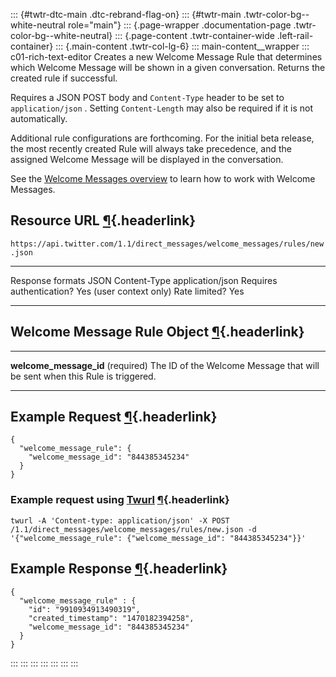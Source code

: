 ::: {#twtr-dtc-main .dtc-rebrand-flag-on}
::: {#twtr-main .twtr-color-bg--white-neutral role="main"}
::: {.page-wrapper .documentation-page .twtr-color-bg--white-neutral}
::: {.page-content .twtr-container-wide .left-rail-container}
::: {.main-content .twtr-col-lg-6}
::: main-content__wrapper
::: c01-rich-text-editor
Creates a new Welcome Message Rule that determines which Welcome Message
will be shown in a given conversation. Returns the created rule if
successful.

Requires a JSON POST body and ` Content-Type ` header to be set to
` application/json ` . Setting ` Content-Length ` may also be required
if it is not automatically.

Additional rule configurations are forthcoming. For the initial beta
release, the most recently created Rule will always take precedence, and
the assigned Welcome Message will be displayed in the conversation.

See the [Welcome Messages
overview](/en/docs/direct-messages/welcome-messages/overview) to learn
how to work with Welcome Messages.

## Resource URL [¶](#resource-url){.headerlink}

` https://api.twitter.com/1.1/direct_messages/welcome_messages/rules/new.json `

  -------------------------- -------------------------
  Response formats           JSON
  Content-Type               application/json
  Requires authentication?   Yes (user context only)
  Rate limited?              Yes
  -------------------------- -------------------------

## Welcome Message Rule Object [¶](#welcome-message-rule-object){.headerlink}

  ----------------------------------- ------------------------------------------------------------------------------
  **welcome_message_id** (required)   The ID of the Welcome Message that will be sent when this Rule is triggered.
  ----------------------------------- ------------------------------------------------------------------------------

## Example Request [¶](#example-request){.headerlink}

    {
      "welcome_message_rule": {
        "welcome_message_id": "844385345234"
      }
    }

### Example request using [Twurl](https://github.com/twitter/twurl) [¶](#example-request-using-twurl){.headerlink}

    twurl -A 'Content-type: application/json' -X POST /1.1/direct_messages/welcome_messages/rules/new.json -d '{"welcome_message_rule": {"welcome_message_id": "844385345234"}}'

## Example Response [¶](#example-response){.headerlink}

    {
      "welcome_message_rule" : {
        "id": "9910934913490319",
        "created_timestamp": "1470182394258",
        "welcome_message_id": "844385345234"
      }
    }
:::
:::
:::
:::
:::
:::
:::
